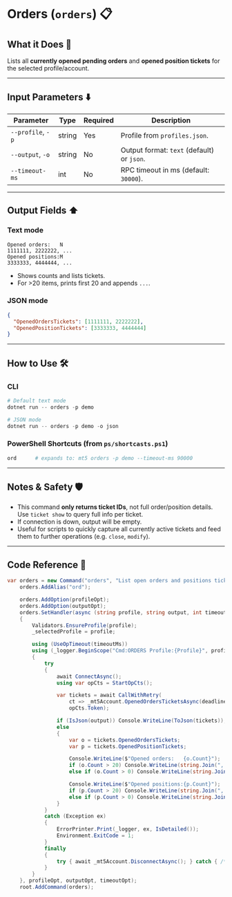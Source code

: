# Orders (`orders`) 📋

## What it Does 🎯

Lists all **currently opened pending orders** and **opened position tickets** for the selected profile/account.

---

## Input Parameters ⬇️

| Parameter         | Type   | Required | Description                                |
| ----------------- | ------ | -------- | ------------------------------------------ |
| `--profile`, `-p` | string | Yes        | Profile from `profiles.json`.              |
| `--output`, `-o`  | string | No       | Output format: `text` (default) or `json`. |
| `--timeout-ms`    | int    | No        | RPC timeout in ms (default: `30000`).      |

---

## Output Fields ⬆️

### Text mode

```
Opened orders:   N
1111111, 2222222, ...
Opened positions:M
3333333, 4444444, ...
```

* Shows counts and lists tickets.
* For >20 items, prints first 20 and appends `...`.

### JSON mode

```json
{
  "OpenedOrdersTickets": [1111111, 2222222],
  "OpenedPositionTickets": [3333333, 4444444]
}
```

---

## How to Use 🛠️

### CLI

```powershell
# Default text mode
dotnet run -- orders -p demo

# JSON mode
dotnet run -- orders -p demo -o json
```

### PowerShell Shortcuts (from `ps/shortcasts.ps1`)

```powershell
ord      # expands to: mt5 orders -p demo --timeout-ms 90000
```

---

## Notes & Safety 🛡️

* This command **only returns ticket IDs**, not full order/position details. Use `ticket show` to query full info per ticket.
* If connection is down, output will be empty.
* Useful for scripts to quickly capture all currently active tickets and feed them to further operations (e.g. `close`, `modify`).

---

## Code Reference 🧩

```csharp
var orders = new Command("orders", "List open orders and positions tickets");
    orders.AddAlias("ord");

    orders.AddOption(profileOpt);
    orders.AddOption(outputOpt);
    orders.SetHandler(async (string profile, string output, int timeoutMs) =>
    {
        Validators.EnsureProfile(profile);
        _selectedProfile = profile;

        using (UseOpTimeout(timeoutMs))
        using (_logger.BeginScope("Cmd:ORDERS Profile:{Profile}", profile))
        {
            try
            {
                await ConnectAsync();
                using var opCts = StartOpCts();

                var tickets = await CallWithRetry(
                    ct => _mt5Account.OpenedOrdersTicketsAsync(deadline: null, cancellationToken: ct),
                    opCts.Token);

                if (IsJson(output)) Console.WriteLine(ToJson(tickets));
                else
                {
                    var o = tickets.OpenedOrdersTickets;
                    var p = tickets.OpenedPositionTickets;

                    Console.WriteLine($"Opened orders:   {o.Count}");
                    if (o.Count > 20) Console.WriteLine(string.Join(", ", o.Take(20)) + " ...");
                    else if (o.Count > 0) Console.WriteLine(string.Join(", ", o));

                    Console.WriteLine($"Opened positions:{p.Count}");
                    if (p.Count > 20) Console.WriteLine(string.Join(", ", p.Take(20)) + " ...");
                    else if (p.Count > 0) Console.WriteLine(string.Join(", ", p));
                }
            }
            catch (Exception ex)
            {
                ErrorPrinter.Print(_logger, ex, IsDetailed());
                Environment.ExitCode = 1;
            }
            finally
            {
                try { await _mt5Account.DisconnectAsync(); } catch { /* ignore */ }
            }
        }
    }, profileOpt, outputOpt, timeoutOpt);
    root.AddCommand(orders);
```

